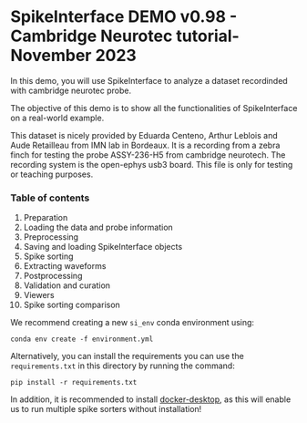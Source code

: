 # SpikeInterface DEMO v0.98 - Cambridge Neurotec tutorial- November 2023

In this demo, you will use SpikeInterface to analyze a dataset recordinded with cambridge neurotec probe.

The objective of this demo is to show all the functionalities of SpikeInterface on a real-world example.

This dataset is nicely provided by Eduarda Centeno, Arthur Leblois and Aude Retailleau from IMN lab in Bordeaux.
It is a recording from a zebra finch for testing the probe ASSY-236-H5 from cambridge neurotech.
The recording system is the open-ephys usb3 board.
This file is only for testing or teaching purposes.


### Table of contents

1. Preparation
2. Loading the data and probe information
3. Preprocessing
4. Saving and loading SpikeInterface objects
5. Spike sorting
6. Extracting waveforms
7. Postprocessing
8. Validation and curation
9. Viewers
10. Spike sorting comparison


We recommend creating a new `si_env` conda environment using:

`conda env create -f environment.yml`


Alternatively, you can install the requirements you can use the `requirements.txt` in this directory by running the command:

`pip install -r requirements.txt`

In addition, it is recommended to install [docker-desktop](https://www.docker.com/products/docker-desktop/), as this will enable us to run 
multiple spike sorters without installation!

